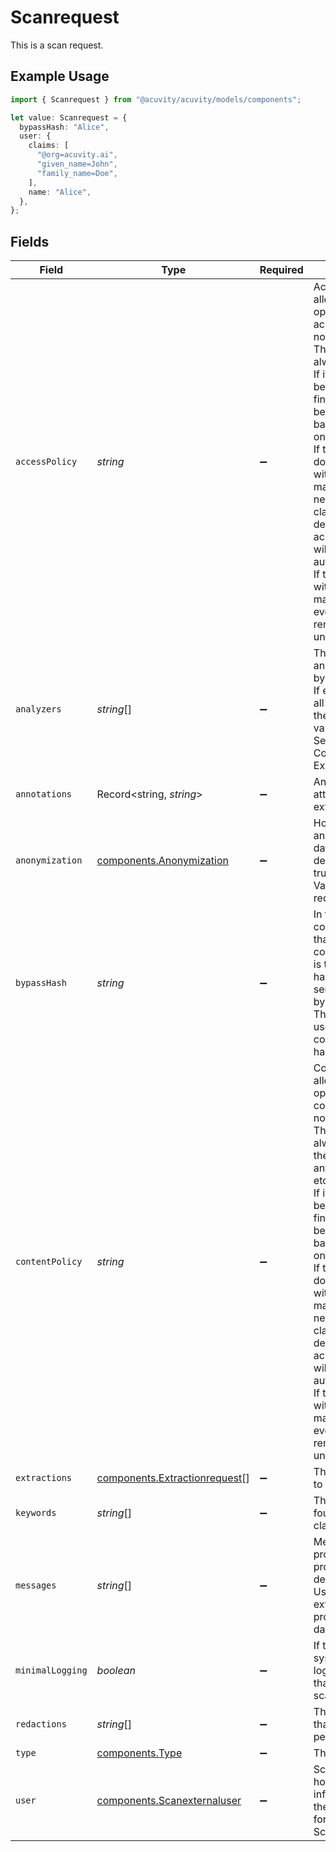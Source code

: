 # Scanrequest

This is a scan request.

## Example Usage

```typescript
import { Scanrequest } from "@acuvity/acuvity/models/components";

let value: Scanrequest = {
  bypassHash: "Alice",
  user: {
    claims: [
      "@org=acuvity.ai",
      "given_name=John",
      "family_name=Doe",
    ],
    name: "Alice",
  },
};
```

## Fields

| Field                                                                                                                                                                                                                                                                                                                                                                                                                                                             | Type                                                                                                                                                                                                                                                                                                                                                                                                                                                              | Required                                                                                                                                                                                                                                                                                                                                                                                                                                                          | Description                                                                                                                                                                                                                                                                                                                                                                                                                                                       | Example                                                                                                                                                                                                                                                                                                                                                                                                                                                           |
| ----------------------------------------------------------------------------------------------------------------------------------------------------------------------------------------------------------------------------------------------------------------------------------------------------------------------------------------------------------------------------------------------------------------------------------------------------------------- | ----------------------------------------------------------------------------------------------------------------------------------------------------------------------------------------------------------------------------------------------------------------------------------------------------------------------------------------------------------------------------------------------------------------------------------------------------------------- | ----------------------------------------------------------------------------------------------------------------------------------------------------------------------------------------------------------------------------------------------------------------------------------------------------------------------------------------------------------------------------------------------------------------------------------------------------------------- | ----------------------------------------------------------------------------------------------------------------------------------------------------------------------------------------------------------------------------------------------------------------------------------------------------------------------------------------------------------------------------------------------------------------------------------------------------------------- | ----------------------------------------------------------------------------------------------------------------------------------------------------------------------------------------------------------------------------------------------------------------------------------------------------------------------------------------------------------------------------------------------------------------------------------------------------------------- |
| `accessPolicy`                                                                                                                                                                                                                                                                                                                                                                                                                                                    | *string*                                                                                                                                                                                                                                                                                                                                                                                                                                                          | :heavy_minus_sign:                                                                                                                                                                                                                                                                                                                                                                                                                                                | AccessPolicy allows to pass optional Rego access policy. If not set,<br/>The action is always Allow,<br/>If it is set, it will be run, and the final decision will be computed based<br/>on that policy.<br/>If the rego code does not start with package main, then the needed<br/>classic package definition and  acuvity imports will be added<br/>automatically.<br/>If the code starts with package main, then everything remains untouched.                 |                                                                                                                                                                                                                                                                                                                                                                                                                                                                   |
| `analyzers`                                                                                                                                                                                                                                                                                                                                                                                                                                                       | *string*[]                                                                                                                                                                                                                                                                                                                                                                                                                                                        | :heavy_minus_sign:                                                                                                                                                                                                                                                                                                                                                                                                                                                | The name of the analyzers to run by the pipelines. If empty, it means all of<br/>them. Possible values are PIIs, Secrets, Topics, Confidentiality, Exploits.                                                                                                                                                                                                                                                                                                      |                                                                                                                                                                                                                                                                                                                                                                                                                                                                   |
| `annotations`                                                                                                                                                                                                                                                                                                                                                                                                                                                     | Record<string, *string*>                                                                                                                                                                                                                                                                                                                                                                                                                                          | :heavy_minus_sign:                                                                                                                                                                                                                                                                                                                                                                                                                                                | Annotations attached to the extraction.                                                                                                                                                                                                                                                                                                                                                                                                                           |                                                                                                                                                                                                                                                                                                                                                                                                                                                                   |
| `anonymization`                                                                                                                                                                                                                                                                                                                                                                                                                                                   | [components.Anonymization](../../models/components/anonymization.md)                                                                                                                                                                                                                                                                                                                                                                                              | :heavy_minus_sign:                                                                                                                                                                                                                                                                                                                                                                                                                                                | How to anonymize the data. If deanonymize is true, then VariablSize is required.                                                                                                                                                                                                                                                                                                                                                                                  |                                                                                                                                                                                                                                                                                                                                                                                                                                                                   |
| `bypassHash`                                                                                                                                                                                                                                                                                                                                                                                                                                                      | *string*                                                                                                                                                                                                                                                                                                                                                                                                                                                          | :heavy_minus_sign:                                                                                                                                                                                                                                                                                                                                                                                                                                                | In the case of a contentPolicy that asks for a confirmation, this is the<br/>hash you must send back to bypass the block. This is only useful when a<br/>content policy has been set.                                                                                                                                                                                                                                                                             | Alice                                                                                                                                                                                                                                                                                                                                                                                                                                                             |
| `contentPolicy`                                                                                                                                                                                                                                                                                                                                                                                                                                                   | *string*                                                                                                                                                                                                                                                                                                                                                                                                                                                          | :heavy_minus_sign:                                                                                                                                                                                                                                                                                                                                                                                                                                                | ContentPolicy allows to pass optional Rego content policy. If not set,<br/>The action is always Allow, and there cannot be any alerts raised etc<br/>If it is set, it will be run, and the final decision will be computed based<br/>on that policy.<br/>If the rego code does not start with package main, then the needed<br/>classic package definition and  acuvity imports will be added<br/>automatically.<br/>If the code starts with package main, then everything remains untouched. |                                                                                                                                                                                                                                                                                                                                                                                                                                                                   |
| `extractions`                                                                                                                                                                                                                                                                                                                                                                                                                                                     | [components.Extractionrequest](../../models/components/extractionrequest.md)[]                                                                                                                                                                                                                                                                                                                                                                                    | :heavy_minus_sign:                                                                                                                                                                                                                                                                                                                                                                                                                                                | The extractions to request.                                                                                                                                                                                                                                                                                                                                                                                                                                       |                                                                                                                                                                                                                                                                                                                                                                                                                                                                   |
| `keywords`                                                                                                                                                                                                                                                                                                                                                                                                                                                        | *string*[]                                                                                                                                                                                                                                                                                                                                                                                                                                                        | :heavy_minus_sign:                                                                                                                                                                                                                                                                                                                                                                                                                                                | The keywords found during classification.                                                                                                                                                                                                                                                                                                                                                                                                                         |                                                                                                                                                                                                                                                                                                                                                                                                                                                                   |
| `messages`                                                                                                                                                                                                                                                                                                                                                                                                                                                        | *string*[]                                                                                                                                                                                                                                                                                                                                                                                                                                                        | :heavy_minus_sign:                                                                                                                                                                                                                                                                                                                                                                                                                                                | Messages to process and provide detections for. Use data in extractions for<br/>processing binary data.                                                                                                                                                                                                                                                                                                                                                           |                                                                                                                                                                                                                                                                                                                                                                                                                                                                   |
| `minimalLogging`                                                                                                                                                                                                                                                                                                                                                                                                                                                  | *boolean*                                                                                                                                                                                                                                                                                                                                                                                                                                                         | :heavy_minus_sign:                                                                                                                                                                                                                                                                                                                                                                                                                                                | If true, the system will not log the contents that were scanned.                                                                                                                                                                                                                                                                                                                                                                                                  |                                                                                                                                                                                                                                                                                                                                                                                                                                                                   |
| `redactions`                                                                                                                                                                                                                                                                                                                                                                                                                                                      | *string*[]                                                                                                                                                                                                                                                                                                                                                                                                                                                        | :heavy_minus_sign:                                                                                                                                                                                                                                                                                                                                                                                                                                                | The redactions that has been performed.                                                                                                                                                                                                                                                                                                                                                                                                                           |                                                                                                                                                                                                                                                                                                                                                                                                                                                                   |
| `type`                                                                                                                                                                                                                                                                                                                                                                                                                                                            | [components.Type](../../models/components/type.md)                                                                                                                                                                                                                                                                                                                                                                                                                | :heavy_minus_sign:                                                                                                                                                                                                                                                                                                                                                                                                                                                | The type of text.                                                                                                                                                                                                                                                                                                                                                                                                                                                 |                                                                                                                                                                                                                                                                                                                                                                                                                                                                   |
| `user`                                                                                                                                                                                                                                                                                                                                                                                                                                                            | [components.Scanexternaluser](../../models/components/scanexternaluser.md)                                                                                                                                                                                                                                                                                                                                                                                        | :heavy_minus_sign:                                                                                                                                                                                                                                                                                                                                                                                                                                                | ScanExternalUser holds the information about the remote user for a ScanRequest.                                                                                                                                                                                                                                                                                                                                                                                   |                                                                                                                                                                                                                                                                                                                                                                                                                                                                   |